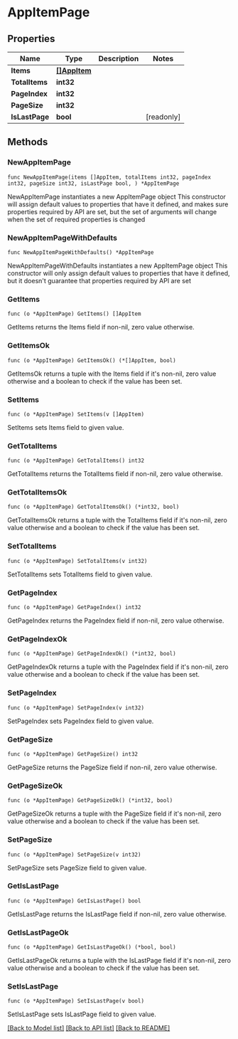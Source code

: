 # AppItemPage

## Properties

Name | Type | Description | Notes
------------ | ------------- | ------------- | -------------
**Items** | [**[]AppItem**](AppItem.md) |  | 
**TotalItems** | **int32** |  | 
**PageIndex** | **int32** |  | 
**PageSize** | **int32** |  | 
**IsLastPage** | **bool** |  | [readonly] 

## Methods

### NewAppItemPage

`func NewAppItemPage(items []AppItem, totalItems int32, pageIndex int32, pageSize int32, isLastPage bool, ) *AppItemPage`

NewAppItemPage instantiates a new AppItemPage object
This constructor will assign default values to properties that have it defined,
and makes sure properties required by API are set, but the set of arguments
will change when the set of required properties is changed

### NewAppItemPageWithDefaults

`func NewAppItemPageWithDefaults() *AppItemPage`

NewAppItemPageWithDefaults instantiates a new AppItemPage object
This constructor will only assign default values to properties that have it defined,
but it doesn't guarantee that properties required by API are set

### GetItems

`func (o *AppItemPage) GetItems() []AppItem`

GetItems returns the Items field if non-nil, zero value otherwise.

### GetItemsOk

`func (o *AppItemPage) GetItemsOk() (*[]AppItem, bool)`

GetItemsOk returns a tuple with the Items field if it's non-nil, zero value otherwise
and a boolean to check if the value has been set.

### SetItems

`func (o *AppItemPage) SetItems(v []AppItem)`

SetItems sets Items field to given value.


### GetTotalItems

`func (o *AppItemPage) GetTotalItems() int32`

GetTotalItems returns the TotalItems field if non-nil, zero value otherwise.

### GetTotalItemsOk

`func (o *AppItemPage) GetTotalItemsOk() (*int32, bool)`

GetTotalItemsOk returns a tuple with the TotalItems field if it's non-nil, zero value otherwise
and a boolean to check if the value has been set.

### SetTotalItems

`func (o *AppItemPage) SetTotalItems(v int32)`

SetTotalItems sets TotalItems field to given value.


### GetPageIndex

`func (o *AppItemPage) GetPageIndex() int32`

GetPageIndex returns the PageIndex field if non-nil, zero value otherwise.

### GetPageIndexOk

`func (o *AppItemPage) GetPageIndexOk() (*int32, bool)`

GetPageIndexOk returns a tuple with the PageIndex field if it's non-nil, zero value otherwise
and a boolean to check if the value has been set.

### SetPageIndex

`func (o *AppItemPage) SetPageIndex(v int32)`

SetPageIndex sets PageIndex field to given value.


### GetPageSize

`func (o *AppItemPage) GetPageSize() int32`

GetPageSize returns the PageSize field if non-nil, zero value otherwise.

### GetPageSizeOk

`func (o *AppItemPage) GetPageSizeOk() (*int32, bool)`

GetPageSizeOk returns a tuple with the PageSize field if it's non-nil, zero value otherwise
and a boolean to check if the value has been set.

### SetPageSize

`func (o *AppItemPage) SetPageSize(v int32)`

SetPageSize sets PageSize field to given value.


### GetIsLastPage

`func (o *AppItemPage) GetIsLastPage() bool`

GetIsLastPage returns the IsLastPage field if non-nil, zero value otherwise.

### GetIsLastPageOk

`func (o *AppItemPage) GetIsLastPageOk() (*bool, bool)`

GetIsLastPageOk returns a tuple with the IsLastPage field if it's non-nil, zero value otherwise
and a boolean to check if the value has been set.

### SetIsLastPage

`func (o *AppItemPage) SetIsLastPage(v bool)`

SetIsLastPage sets IsLastPage field to given value.



[[Back to Model list]](../README.md#documentation-for-models) [[Back to API list]](../README.md#documentation-for-api-endpoints) [[Back to README]](../README.md)


